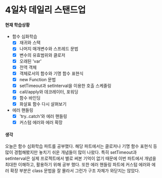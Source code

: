 # 4일차 데일리 스탠드업

#### 현재 학습상황

- 함수 심화학습
  - [x] 재귀와 스택
  - [x] 나머지 매개변수와 스프레드 문법
  - [x] 변수의 유효범위와 클로저
  - [x] 오래된 'var'
  - [x] 전역 객체
  - [x] 객체로서의 함수와 기명 함수 표현식
  - [x] new Function 문법
  - [x] setTimeout과 setInterval을 이용한 호출 스케줄링
  - [x] call/apply와 데코레이터, 포워딩
  - [x] 함수 바인딩
  - [x] 화살표 함수 다시 살펴보기
- 에러 핸들링
  - [x] 'try..catch'와 에러 핸들링
  - [x] 커스텀 에러와 에러 확장

#### 생각

오늘은 함수 심화학습 파트를 공부했다. 해당 파트에서는 클로저나 기명 함수 표현식 등 많이 경험해봤지만 놓치기 쉬운 개념들이 많이 나왔다. 특히 setTimeout과 setInterval은 실제 프로젝트에서 별로 써본 기억이 없기 때문에 이번 파트에서 개념을 최대한 이해하고, 활용하기 위해 공부 했다. 또한 에러 핸들링 파트에 커스텀 에러와 에러 확장 부분은 class 문법을 잘 몰라서 그런가 구조 자체가 와닫지는 않았다.
